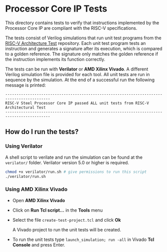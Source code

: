 # Processor Core IP Tests

This directory contains tests to verify that instructions implemented by the Processor Core IP are compliant with the RISC-V specifications.

The tests consist of Verilog simulations that run unit test programs from the [RISC-V Architecture Test](https://github.com/riscv-non-isa/riscv-arch-test/) repository. Each unit test program tests an instruction and generates a signature after its execution, which is compared to a golden reference. The signature only matches the golden reference if the instruction implements its function correctly.

The tests can be run with **Verilator** or **AMD Xilinx Vivado**. A different Verilog simulation file is provided for each tool. All unit tests are run in sequence by the simulation. At the end of a successful run the following message is printed:

```
------------------------------------------------------------------------------------------
RISC-V Steel Processor Core IP passed ALL unit tests from RISC-V Architectural Test
------------------------------------------------------------------------------------------
```

## How do I run the tests?

### Using Verilator

A shell script to verilate and run the simulation can be found at the `verilator/` folder. Verilator version 5.0 or higher is required.

```bash
chmod +x verilator/run.sh # give permissions to run this script
./verilator/run.sh
```

### Using AMD Xilinx Vivado

* Open **AMD Xilinx Vivado**
* Click on **Run Tcl script...** in the **Tools** menu
* Select the file `create-test-project.tcl` and click **Ok**

    A Vivado project to run the unit tests will be created.

* To run the unit tests type `launch_simulation; run -all` in Vivado **Tcl Console** and press Enter.

